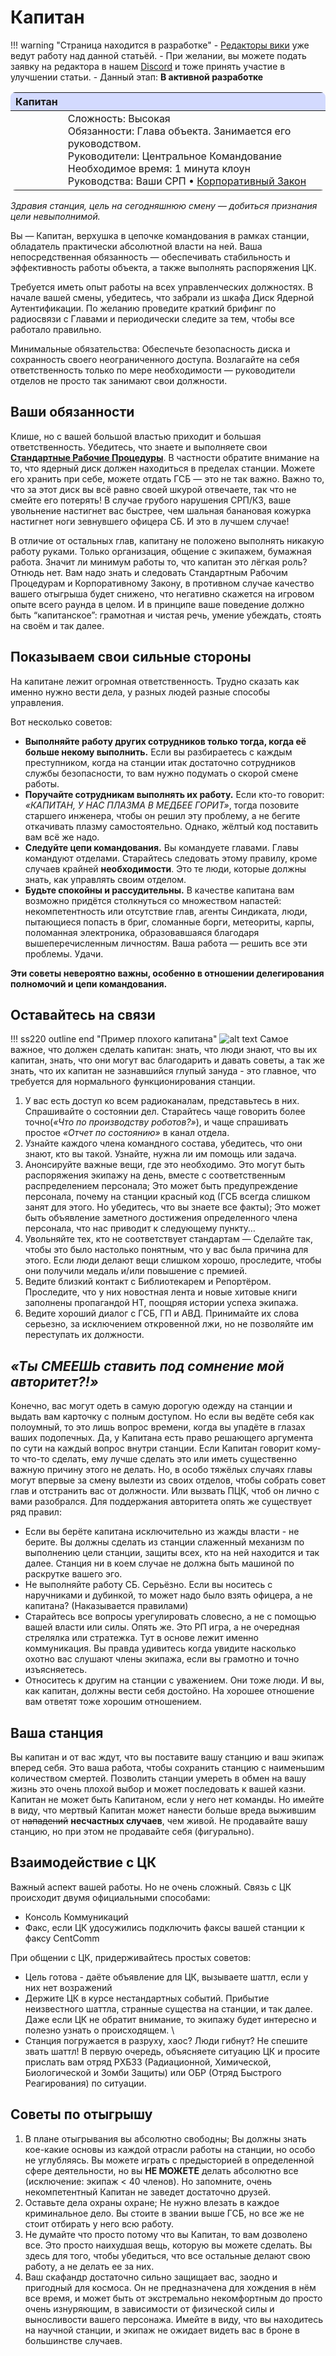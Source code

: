 # Капитан

!!! warning "Страница находится в разработке"
    - <a href="#">Редакторы вики</a> уже ведут работу над данной статьёй. 
    - При желании, вы можете подать заявку на редактора в нашем <a href="">Discord</a> и тоже принять участие в улучшении статьи.
    - Данный этап: **В активной разработке**

<!-- Табличка роли -->

<div class="md-typeset__scrollwrap"><div class="md-typeset__table"><table style="border-radius: .5rem;">
<thead>
<tr colspan="2" style="background-color: #4e6aff3d;"> <!-- Цвет заголовка, менять первые 6 символов HEX-кода -->
<th class="ss220-roles-23726"><strong>Капитан</strong></th> <!-- Текст заголовка -->
<th></th>
</tr>
</thead>
<tbody>
<tr>
<td class="ss220-roles-23736 ss220-roles-23726" style="border: 0rem;"><a href="command/captain" title="Капитан"><img alt="" class="ss220-roles-23721" src="../../../images/roles/command/1Captain.png"></a></td>
<td class="ss220-roles-23739 ss220-roles-23726" style="border: 0rem;">Сложность: Высокая<br>
Обязанности: Глава объекта. Занимается его руководством.<br>
Руководители: Центральное Командование<br>
Необходимое время: 1 минута клоун<br>
Руководства: Ваши СРП • <a href="../../../Spacelaw/">Корпоративный Закон</a></td>
</tr>
</tbody>
</table></div></div>

<!-- Конец таблички роли -->

 *Здравия станция, цель на сегодняшнюю смену — добиться признания цели невыполнимой.*

Вы — Капитан, верхушка в цепочке командования в рамках cтанции, обладатель практически абсолютной власти на ней. Ваша непосредственная обязанность — обеспечивать стабильность и эффективность работы объекта, а также выполнять распоряжения ЦК.

Требуется иметь опыт работы на всех управленческих должностях. В начале вашей смены, убедитесь, что забрали из шкафа Диск Ядерной Аутентификации. По желанию проведите краткий брифинг по радиосвязи с Главами и периодически следите за тем, чтобы все работало правильно.

Минимальные обязательства: Обеспечьте безопасность диска и сохранность своего неограниченного доступа. Возлагайте на себя ответственность только по мере необходимости — руководители отделов не просто так занимают свои должности.

## Ваши обязанности

Клише, но с вашей большой властью приходит и большая ответственность. Убедитесь, что знаете и выполняете свои [**Стандартные Рабочие Процедуры**](C:\Users\User\Desktop\wiki\wiki-14\docs\cop\command.md). В частности обратите внимание на то, что ядерный диск должен находиться в пределах станции. Можете его хранить при себе, можете отдать ГСБ — это не так важно. Важно то, что за этот диск вы всё равно своей шкурой отвечаете, так что не смейте его потерять! В случае грубого нарушения СРП/КЗ, ваше увольнение настигнет вас быстрее, чем шальная банановая кожурка настигнет ноги зевнувшего офицера СБ. И это в лучшем случае!

В отличие от остальных глав, капитану не положено выполнять никакую работу руками. Только организация, общение с экипажем, бумажная работа. Значит ли минимум работы то, что капитан это лёгкая роль? Отнюдь нет. Вам надо знать и следовать Стандартным Рабочим Процедурам и Корпоративному Закону, в противном случае качество вашего отыгрыша будет снижено, что негативно скажется на игровом опыте всего раунда в целом. И в принципе ваше поведение должно быть “капитанское”: грамотная и чистая речь, умение убеждать, стоять на своём и так далее. 

## Показываем свои сильные стороны

На капитане лежит огромная ответственность. Трудно сказать как именно нужно вести дела, у разных людей разные способы управления.

Вот несколько советов:  
- **Выполняйте работу других сотрудников только тогда, когда её больше некому выполнить.** Если вы разбираетесь с каждым преступником, когда на станции итак достаточно сотрудников службы безопасности, то вам нужно подумать о скорой смене работы.  
- **Поручайте сотрудникам выполнять их работу.** Если кто-то говорит: *«КАПИТАН, У НАС ПЛАЗМА В МЕДБЕЕ ГОРИТ»*, тогда позовите старшего инженера, чтобы он решил эту проблему, а не бегите откачивать плазму самостоятельно. Однако, жёлтый код поставить вам всё же надо.  
- **Следуйте цепи командования.** Вы командуете главами. Главы командуют отделами. Старайтесь следовать этому правилу, кроме случаев крайней **необходимости**. Это те люди, которые должны знать, как управлять своим отделом.  
- **Будьте спокойны и рассудительны.** В качестве капитана вам возможно придётся столкнуться со множеством напастей: некомпетентность или отсутствие глав, агенты Cиндиката, люди, пытающиеся попасть в бриг, сломанные борги, метеориты, карпы, поломанная электроника, образовавшаяся благодаря вышеперечисленным личностям. Ваша работа — решить все эти проблемы. Удачи.  

**Эти советы невероятно важны, особенно в отношении делегирования полномочий и цепи командования.**

## Оставайтесь на связи

!!! ss220 outline end "Пример плохого капитана"
    ![alt text](../../images/roles/command/Screenshot_6.jpg)
Самое важное, что должен сделать капитан: знать, что люди знают, что вы их капитан, знать, что они могут вас благодарить и давать советы, а так же знать, что их капитан не зазнавшийся глупый зануда - это главное, что требуется для нормального функционирования станции.  

1. У вас есть доступ ко всем радиоканалам, представьтесь в них. Спрашивайте о состоянии дел. Старайтесь чаще говорить более точно(*«Что по производству роботов?»*), и чаще спрашивать простое *«Отчет по состоянию»* в канал отдела.
2. Узнайте каждого члена командного состава, убедитесь, что они знают, кто вы такой. Узнайте, нужна ли им помощь или задача.
3. Анонсируйте важные вещи, где это необходимо. Это могут быть распоряжения экипажу на день, вместе с соответственным распределением персонала; Это может быть предупреждение персонала, почему на станции красный код (ГСБ всегда слишком занят для этого. Но убедитесь, что вы знаете все факты); Это может быть объявление заметного достижения определенного члена персонала, что нас приводит к следующему пункту…
4. Увольняйте тех, кто не соответствует стандартам — Сделайте так, чтобы это было настолько понятным, что у вас была причина для этого. Если люди делают вещи слишком хорошо, проследите, чтобы они получили медаль и/или повышение с премией.
5. Ведите близкий контакт с Библиотекарем и Репортёром. Проследите, что у них новостная лента и новые хитовые книги заполнены пропагандой НТ, поощряя истории успеха экипажа.
6. Ведите хороший диалог с ГСБ, ГП и АВД. Принимайте их слова серьезно, за исключением откровенной лжи, но не позволяйте им переступать их должности.

## *«Ты СМЕЕШЬ ставить под сомнение мой авторитет?!»*

Конечно, вас могут одеть в самую дорогую одежду на станции и выдать вам карточку с полным доступом. Но если вы ведёте себя как полоумный, то это лишь вопрос времени, когда вы упадёте в глазах ваших подопечных. Да, у Капитана есть право решающего аргумента по сути на каждый вопрос внутри станции. Если Капитан говорит кому-то что-то сделать, ему лучше сделать это или иметь существенно важную причину этого не делать. Но, в особо тяжёлых случаях главы могут впервые за смену вылезти из своих отделов, чтобы собрать совет глав и отстранить вас от должности. Или вызвать ПЦК, чтоб он лично с вами разобрался. Для поддержания авторитета опять же существует ряд правил:

- Если вы берёте капитана исключительно из жажды власти - не берите. Вы должны сделать из станции слаженный механизм по выполнению цели станции, защиты всех, кто на ней находится и так далее. Станция ни в коем случае не должна быть машиной по раскрутке вашего эго.
- Не выполняйте работу СБ. Серьёзно. Если вы носитесь с наручниками и дубинкой, то может надо было взять офицера, а не капитана? (Наказывается правилами)
- Старайтесь все вопросы урегулировать словесно, а не с помощью вашей власти или силы. Опять же. Это РП игра, а не очередная стрелялка или стратежка. Тут в основе лежит именно коммуникация. Вы правда удивитесь когда увидите насколько охотно вас слушают члены экипажа, если вы грамотно и точно изъясняетесь.
- Относитесь к другим на станции с уважением. Они тоже люди. И вы, как капитан, должны вести себя достойно. На хорошее отношение вам ответят тоже хорошим отношением.

## Ваша станция

Вы капитан и от вас ждут, что вы поставите вашу станцию и ваш экипаж вперед себя. Это ваша работа, чтобы сохранить станцию с наименьшим количеством смертей. Позволить станции умереть в обмен на вашу жизнь это очень плохой выбор и может последовать к вашей казни. Капитан не может быть Капитаном, если у него нет команды. Но имейте в виду, что мертвый Капитан может нанести больше вреда выжившим от <s>нападений</s> **несчастных случаев**, чем живой. Не продавайте вашу станцию, но при этом не продавайте себя (фигурально).

## Взаимодействие с ЦК

Важный аспект вашей работы. Но не очень сложный. Связь с ЦК происходит двумя официальными способами:  
- Консоль Коммуникаций  
- Факс, если ЦК удосужились подключить факсы вашей станции к факсу CentComm  

При общении с ЦК, придерживайтесь простых советов:  
- Цель готова - даёте объявление для ЦК, вызываете шаттл, если у них нет возражений  
- Держите ЦК в курсе нестандартных событий. Прибытие неизвестного шаттла, странные существа на станции, и так далее. Даже если ЦК не обратит внимание, то экипажу будет интересно и полезно узнать о происходящем.  \
- Станция погружается в разруху, хаос? Люди гибнут? Не спешите звать шаттл! В первую очередь, объясняете ситуацию ЦК и просите прислать вам отряд РХБЗЗ (Радиационной, Химической, Биологической и Зомби Защиты) или ОБР (Отряд Быстрого Реагирования) по ситуации.


## Советы по отыгрышу

1. В плане отыгрывания вы абсолютно свободны; Вы должны знать кое-какие основы из каждой отрасли работы на станции, но особо не углубляясь. Вы можете играть с предысторией в определенной сфере деятельности, но вы **НЕ МОЖЕТЕ** делать абсолютно все (исключение: экипаж < 40 членов). Но запомните, очень некомпетентный Капитан не заведет достаточно друзей.  
2. Оставьте дела охраны охране; Не нужно влезать в каждое криминальное дело. Вы стоите в звании выше ГСБ, но все же не стоит отбирать у него всю работу.
3. Не думайте что просто потому что вы Капитан, то вам дозволено все. Это просто наихудшая вещь, которую вы можете сделать. Вы здесь для того, чтобы убедиться, что все остальные делают свою работу, а не делать ее за них.
4. Ваш скафандр достаточно сильно защищает вас, заодно и пригодный для космоса. Он не предназначена для хождения в нём все время, и может быть от экстремально некомфортным до просто очень изнуряющим, в зависимости от физической силы и выносливости вашего персонажа. Имейте в виду, что вы находитесь на научной станции, и экипаж не ожидает видеть вас в броне в большинстве случаев.